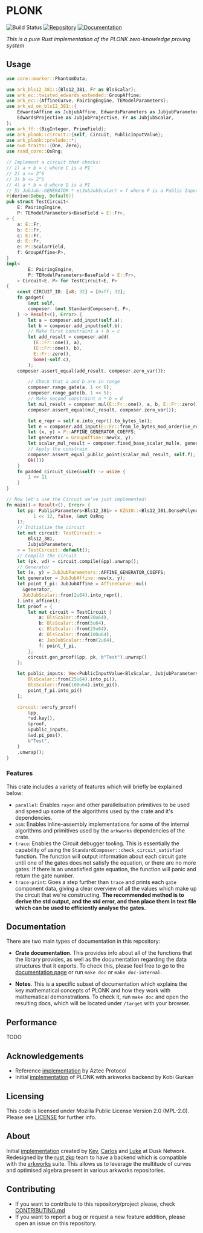 # PLONK
![Build Status](https://github.com/rust-zkp/ark-plonk/workflows/Continuous%20integration/badge.svg)
[![Repository](https://img.shields.io/badge/github-plonk-blueviolet?logo=github)](https://github.com/rust-zkp/ark-plonk)
[![Documentation](https://img.shields.io/badge/docs-plonk-blue?logo=rust)](https://docs.rs/plonk/)


_This is a pure Rust implementation of the PLONK zero-knowledge proving system_

## Usage

```rust
use core::marker::PhantomData;

use ark_bls12_381::{Bls12_381, Fr as BlsScalar};
use ark_ec::twisted_edwards_extended::GroupAffine;
use ark_ec::{AffineCurve, PairingEngine, TEModelParameters};
use ark_ed_on_bls12_381::{
    EdwardsAffine as JubjubAffine, EdwardsParameters as JubjubParameters,
    EdwardsProjective as JubjubProjective, Fr as JubjubScalar,
};
use ark_ff::{BigInteger, PrimeField};
use ark_plonk::circuit::{self, Circuit, PublicInputValue};
use ark_plonk::prelude::*;
use num_traits::{One, Zero};
use rand_core::OsRng;

// Implement a circuit that checks:
// 1) a + b = c where C is a PI
// 2) a <= 2^6
// 3) b <= 2^5
// 4) a * b = d where D is a PI
// 5) JubJub::GENERATOR * e(JubJubScalar) = f where F is a Public Input
#[derive(Debug, Default)]
pub struct TestCircuit<
    E: PairingEngine,
    P: TEModelParameters<BaseField = E::Fr>,
> {
    a: E::Fr,
    b: E::Fr,
    c: E::Fr,
    d: E::Fr,
    e: P::ScalarField,
    f: GroupAffine<P>,
}
impl<
        E: PairingEngine,
        P: TEModelParameters<BaseField = E::Fr>,
    > Circuit<E, P> for TestCircuit<E, P>
{
    const CIRCUIT_ID: [u8; 32] = [0xff; 32];
    fn gadget(
        &mut self,
        composer: &mut StandardComposer<E, P>,
    ) -> Result<(), Error> {
        let a = composer.add_input(self.a);
        let b = composer.add_input(self.b);
        // Make first constraint a + b = c
        let add_result = composer.add(
          (E::Fr::one(), a),
          (E::Fr::one(), b),
          E::Fr::zero(),
          Some(-self.c),
        );
	composer.assert_equal(add_result, composer.zero_var());

        // Check that a and b are in range
        composer.range_gate(a, 1 << 6);
        composer.range_gate(b, 1 << 5);
        // Make second constraint a * b = d
        let mul_result = composer.mul(E::Fr::one(), a, b, E::Fr::zero(), Some(-self.d));
        composer.assert_equal(mul_result, composer.zero_var());

        let e_repr = self.e.into_repr().to_bytes_le();
        let e = composer.add_input(E::Fr::from_le_bytes_mod_order(&e_repr));
        let (x, y) = P::AFFINE_GENERATOR_COEFFS;
        let generator = GroupAffine::new(x, y);
        let scalar_mul_result = composer.fixed_base_scalar_mul(e, generator);
        // Apply the constrain
        composer.assert_equal_public_point(scalar_mul_result, self.f);
        Ok(())
    }
    fn padded_circuit_size(&self) -> usize {
        1 << 11
    }
}

// Now let's use the Circuit we've just implemented!
fn main()-> Result<(), Error> {
    let pp: PublicParameters<Bls12_381> = KZG10::<Bls12_381,DensePolynomial<BlsScalar>,>::setup(
          1 << 12, false, &mut OsRng
    )?;
    // Initialize the circuit
    let mut circuit: TestCircuit::<
        Bls12_381,
        JubjubParameters,
    > = TestCircuit::default();
    // Compile the circuit
    let (pk, vd) = circuit.compile(&pp).unwrap();
    // Generator
    let (x, y) = JubJubParameters::AFFINE_GENERATOR_COEFFS;
    let generator = JubJubAffine::new(x, y);
    let point_f_pi: JubJubAffine = AffineCurve::mul(
      &generator,
      JubJubScalar::from(2u64).into_repr(),
    ).into_affine();
    let proof = {
        let mut circuit = TestCircuit {
            a: BlsScalar::from(20u64),
            b: BlsScalar::from(5u64),
            c: BlsScalar::from(25u64),
            d: BlsScalar::from(100u64),
            e: JubJubScalar::from(2u64),
            f: point_f_pi,
        };
        circuit.gen_proof(&pp, pk, b"Test").unwrap()
    };

    let public_inputs: Vec<PublicInputValue<BlsScalar, JubjubParameters>> = vec![
        BlsScalar::from(25u64).into_pi(),
        BlsScalar::from(100u64).into_pi(),
        point_f_pi.into_pi()
    ];

    circuit::verify_proof(
        &pp,
        *vd.key(),
        &proof,
        &public_inputs,
        &vd.pi_pos(),
        b"Test",
    )
    .unwrap();
}
```

### Features

This crate includes a variety of features which will briefly be explained below:
- `parallel`: Enables `rayon` and other parallelisation primitives to be used and speed up some of the algorithms used
by the crate and it's dependencies.
- `asm`: Enables inline-assembly implementations for some of the internal algorithms and primitives used by the `arkworks` dependencies of the crate.
- `trace`: Enables the Circuit debugger tooling. This is essentially the capability of using the
`StandardComposer::check_circuit_satisfied` function. The function will output information about each circuit gate until one of the gates does not satisfy the equation, or there are no more gates. If there is an unsatisfied gate
equation, the function will panic and return the gate number.
- `trace-print`: Goes a step further than `trace` and prints each `gate` component data, giving a clear overview of all the
values which make up the circuit that we're constructing.
__The recommended method is to derive the std output, and the std error, and then place them in text file
  which can be used to efficiently analyse the gates.__



## Documentation

There are two main types of documentation in this repository:

- **Crate documentation**. This provides info about all of the functions that the library provides, as well
  as the documentation regarding the data structures that it exports. To check this, please feel free to go to
  the [documentation page](https://docs.rs/ark-plonk/) or run `make doc` or `make doc-internal`.

- **Notes**. This is a specific subset of documentation which explains the key mathematical concepts
  of PLONK and how they work with mathematical demonstrations. To check it, run `make doc` and open the resulting docs,
  which will be located under `/target` with your browser.

## Performance
TODO

## Acknowledgements

- Reference [implementation](https://github.com/AztecProtocol/barretenberg) by Aztec Protocol
- Initial [implementation](https://github.com/kobigurk/plonk/tree/kobigurk/port_to_zexe) of PLONK with arkworks backend by Kobi Gurkan


## Licensing

This code is licensed under Mozilla Public License Version 2.0 (MPL-2.0). Please see [LICENSE](https://github.com/rust-zkp/ark-plonk/blob/master/LICENSE) for further info.

## About
Initial [implementation](https://github.com/dusk-network/plonk) created by [Kev](https://github.com/kevaundray), [Carlos](https://github.com/CPerezz) and [Luke](https://github.com/LukePearson1) at Dusk Network.
Redesigned by the [rust zkp](https://github.com/rust-zkp) team to have a backend which is compatible with the [arkworks](https://github.com/arkworks-rs) suite. This allows us to leverage the multitude of curves
and optimised algebra present in various arkworks repositories.

## Contributing

- If you want to contribute to this repository/project please, check [CONTRIBUTING.md](https://github.com/rust-zkp/ark-plonk/blob/master/CONTRIBUTING.md)
- If you want to report a bug or request a new feature addition, please open an issue on this repository.
